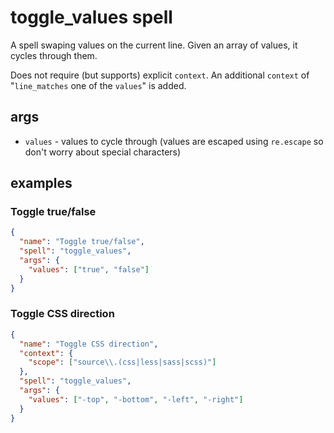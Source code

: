# toggle_values spell

A spell swaping values on the current line. Given an array of values, it cycles through them.

Does not require (but supports) explicit `context`. An additional `context` of "`line_matches` one of the `values`" is added.

## args

- `values` - values to cycle through (values are escaped using `re.escape` so don't worry about special characters)

## examples

### Toggle true/false

```json
{
  "name": "Toggle true/false",
  "spell": "toggle_values",
  "args": {
    "values": ["true", "false"]
  }
}
```

### Toggle CSS direction

```json
{
  "name": "Toggle CSS direction",
  "context": {
    "scope": ["source\\.(css|less|sass|scss)"]
  },
  "spell": "toggle_values",
  "args": {
    "values": ["-top", "-bottom", "-left", "-right"]
  }
}
```
